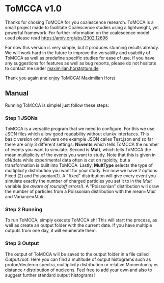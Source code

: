 # ToMCCA v1.0
Thanks for chosing ToMCCA for you coalescence research. ToMCCA is a small project made to facilitate Coalescence studies using a lightweight, yet powerful framework. For further information on the coalescence model used please read https://arxiv.org/abs/2302.12696

For now this version is very simple, but it produces stunning results already. We will work hard in the future to improve the versatility and usability of ToMCCA as well as predefine specific studies for ease of use. If you have any suggestions for features as well as bug reports, please do not hesitate to contact me under maximilian.horst@tum.de

Thank you again and enjoy ToMCCA!
Maximilian Horst
## Manual
Running ToMCCA is simple! just follow these steps:
### Step 1 JSONs
ToMCCA is a versatile program that we need to configure. For this we use JSON files which allow good readability without clunky interfaces. This basic version only delivers one example JSON calles Test.json and so far there are only 3 different settings: **NEvents** which tells ToMCCA the number of events you want to simulate. 
Second is **Mult**, which tells ToMCCA the mean multiplicity of the events you want to study. Note that this is given in dN/deta while experimental data often is cut on rapidity, but a transformation is built into ToMCCA. 
Lastly, **MultType** selects the type of multiplicity distribution you want for your study. For now we have 2 options: Fixed (2) and Poissonian(1). A "fixed" distribution will give every event you simulate exactly the number of charged particles you set it to in the *Mult* variable (*be aware of roundoff errors!*). A "Poissonian" distribution will draw the number of particles from a Poissonian distribution with the mean=*Mult* and Variance=*Mult*.

### Step 2 Running
To run ToMCCA, simply execute ToMCCA.sh! This will start the process, as well as create an output folder with the current date. If you have multiple outputs from one day, it will enumerate them.

### Step 3 Output
The output of ToMCCA will be saved to the output folder in a file called *Output.root*. Here you can find a multitude of output histograms such as proton/deuteron spectra, multiplicity distribution or relative Momentum *q* vs distance *r* distribution of nucleons. Feel free to add your own and also to suggest further standard output histograms!



